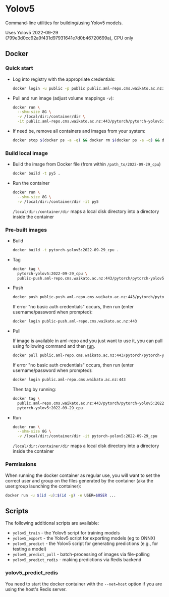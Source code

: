 # Yolov5

Command-line utilities for building/using Yolov5 models. 

Uses Yolov5 2022-09-29 (799e3d0cc92a9f431d97931641e7d0b46720699a), CPU only


## Docker

### Quick start

* Log into registry with the appropriate credentials:

  ```bash
  docker login -u public -p public public.aml-repo.cms.waikato.ac.nz:443 
  ```

* Pull and run image (adjust volume mappings `-v`):

  ```bash
  docker run \
    --shm-size 8G \
    -v /local/dir:/container/dir \
    -it public.aml-repo.cms.waikato.ac.nz:443/pytorch/pytorch-yolov5:2022-09-29_cpu
  ```

* If need be, remove all containers and images from your system:

  ```bash
  docker stop $(docker ps -a -q) && docker rm $(docker ps -a -q) && docker system prune -a
  ```

### Build local image

* Build the image from Docker file (from within `/path_to/2022-09-29_cpu`)

  ```bash
  docker build -t py5 .
  ```
  
* Run the container

  ```bash
  docker run \
    --shm-size 8G \
    -v /local/dir:/container/dir -it py5
  ```
  `/local/dir:/container/dir` maps a local disk directory into a directory inside the container

### Pre-built images

* Build

  ```bash
  docker build -t pytorch-yolov5:2022-09-29_cpu .
  ```
  
* Tag

  ```bash
  docker tag \
    pytorch-yolov5:2022-09-29_cpu \
    public-push.aml-repo.cms.waikato.ac.nz:443/pytorch/pytorch-yolov5:2022-09-29_cpu
  ```
  
* Push

  ```bash
  docker push public-push.aml-repo.cms.waikato.ac.nz:443/pytorch/pytorch-yolov5:2022-09-29_cpu
  ```
  If error "no basic auth credentials" occurs, then run (enter username/password when prompted):
  
  ```bash
  docker login public-push.aml-repo.cms.waikato.ac.nz:443
  ```
  
* Pull

  If image is available in aml-repo and you just want to use it, you can pull using following command and then [run](#run).

  ```bash
  docker pull public.aml-repo.cms.waikato.ac.nz:443/pytorch/pytorch-yolov5:2022-09-29_cpu
  ```
  If error "no basic auth credentials" occurs, then run (enter username/password when prompted):
  
  ```bash
  docker login public.aml-repo.cms.waikato.ac.nz:443
  ```
  Then tag by running:
  
  ```bash
  docker tag \
    public.aml-repo.cms.waikato.ac.nz:443/pytorch/pytorch-yolov5:2022-09-29_cpu \
    pytorch-yolov5:2022-09-29_cpu
  ```
  
* <a name="run">Run</a>

  ```bash
  docker run \
    --shm-size 8G \
    -v /local/dir:/container/dir -it pytorch-yolov5:2022-09-29_cpu
  ```
  `/local/dir:/container/dir` maps a local disk directory into a directory inside the container


### Permissions

When running the docker container as regular use, you will want to set the correct
user and group on the files generated by the container (aka the user:group launching
the container):

```bash
docker run -u $(id -u):$(id -g) -e USER=$USER ...
```


## Scripts

The following additional scripts are available:

* `yolov5_train` - the Yolov5 script for training models
* `yolov5_export` - the Yolov5 script for exporting models (eg to ONNX)
* `yolov5_predict` - the Yolov5 script for generating predictions (e.g., for testing a model)
* `yolov5_predict_poll` - batch-processing of images via file-polling
* `yolov5_predict_redis` - making predictions via Redis backend


### yolov5_predict_redis
 
You need to start the docker container with the `--net=host` option if you are using the host's Redis server.
